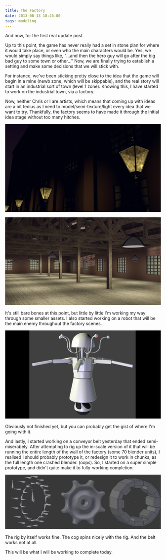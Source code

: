 ```yaml
---
title: The Factory
date: 2013-08-13 18:46:00
tags: modeling
---
```


And now, for the first real update post.

Up to this point, the game has never really had a set in stone plan for where it would take place, or even who the main characters would be. Yes, we would simply say things like, "...and then the hero guy will go after the big bad guy to some town or other..." Now, we are finally trying to establish a setting and make some decisions that we will stick with.

For instance, we've been sticking pretty close to the idea that the game will begin in a mine (newb zone, which will be skippable), and the real story will start in an industrial sort of town (level 1 zone). Knowing this, I have started to work on the industrial town, via a factory.

Now, neither Chris or I are artists, which means that coming up with ideas are a bit tedius as I need to model/semi-texture/light every idea that we want to try. Thankfully, the factory seems to have made it through the initial idea stage without too many hitches.

![factory exterior](/files/galleries/environments/factory_01.png "factory exterior")

![factory interior](/files/galleries/environments/factory_03.png "factory interior")

It's still bare bones at this point, but little by little I'm working my way through some smaller assets. I also started working on a robot that will be the main enemy throughout the factory scenes.

![robot](/files/robot.png "robot in progress")

Obviously not finished yet, but you can probably get the gist of where I'm going with it.

And lastly, I started working on a conveyor belt yesterday that ended semi-miserabely. After attempting to rig up the in-scale version of it that will be running the entire length of the wall of the factory (some 70 blender units), I realised I should probably prototype it, or redesign it to work in chunks, as the full length one crashed blender. (oops). So, I started on a super simple prototype, and didn't quite make it to fully-working completion.

![conveyor progress](/files/conveyor_progress.jpg "conveyor progress")

The rig by itself works fine. The cog spins nicely with the rig. And the belt works not at all.

This will be what I will be working to complete today.
